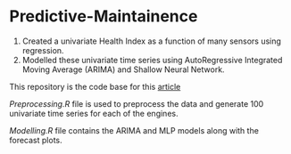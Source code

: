# Predictive-Maintainence
1. Created a univariate Health Index as a function of many sensors using regression.
2. Modelled these univariate time series using AutoRegressive Integrated Moving Average (ARIMA) and Shallow Neural Network.

This repository is the code base for this [article](https://kmutya.github.io/predmaintenance/)

*Preprocessing.R* file is used to preprocess the data and generate 100 univariate time series for each of the engines.

*Modelling.R* file contains the ARIMA and MLP models along with the forecast plots.
